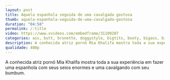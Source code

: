 ```yaml
---
layout: post
title: Aquela espanhola seguida de uma cavalgada gostosa
thumb: aquela-espanhola-seguida-de-uma-cavalgada-gostosa
duration: "04:58"
permalink: /:title
video: https://www.xvideos.com/embedframe/31109207
categories: ass, butt, brunette, doggystyle, bigtits, booty, bigass, big-ass, arab, bigbooty, bubblebutt, bubble-butt, big-butt, big-asses, fat-ass, juicy-ass
description: A conhecida atriz pornô Mia Khalifa mostra toda a sua experiência em fazer uma espanhola com seus seios enormes e uma cavalgando com seu bumbum.
qualidade: 480p
---
```

A conhecida atriz pornô Mia Khalifa mostra toda a sua experiência em fazer uma espanhola com seus seios enormes e uma cavalgando com seu bumbum.